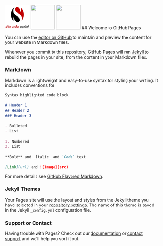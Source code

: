 <!DOCTYPE html>
<html>
  <head>
    <meta charset="UTF-8">
    <title>Service Worker Toolbox</title>
  </head>
  <body>
    <!-- Images -->
    <img src="logo.png" height="80" width="80" />
    <img src="/images/info.svg" height="80" width="80" />
    <img src="/images/cv.svg" height="80" width="80" />
    <!-- JavaScript -->
    <script async src="https://ajax.googleapis.com/ajax/libs/angularjs/1.3.15/angular.min.js"></script>
  </body>
</html>
## Welcome to GitHub Pages

You can use the [editor on GitHub](https://github.com/DeusExMachina1993/SinSinPage/edit/master/index.md) to maintain and preview the content for your website in Markdown files.

Whenever you commit to this repository, GitHub Pages will run [Jekyll](https://jekyllrb.com/) to rebuild the pages in your site, from the content in your Markdown files.

### Markdown

Markdown is a lightweight and easy-to-use syntax for styling your writing. It includes conventions for

```markdown
Syntax highlighted code block

# Header 1
## Header 2
### Header 3

- Bulleted
- List

1. Numbered
2. List

**Bold** and _Italic_ and `Code` text

[Link](url) and ![Image](src)
```

For more details see [GitHub Flavored Markdown](https://guides.github.com/features/mastering-markdown/).

### Jekyll Themes

Your Pages site will use the layout and styles from the Jekyll theme you have selected in your [repository settings](https://github.com/DeusExMachina1993/SinSinPage/settings). The name of this theme is saved in the Jekyll `_config.yml` configuration file.

### Support or Contact

Having trouble with Pages? Check out our [documentation](https://help.github.com/categories/github-pages-basics/) or [contact support](https://github.com/contact) and we’ll help you sort it out.
